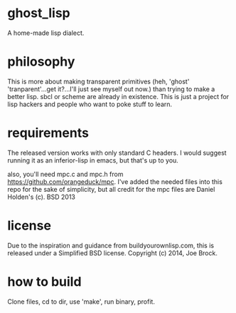 ghost_lisp
==========

A home-made lisp dialect.

philosophy
=====
This is more about making transparent primitives (heh, 'ghost' 'tranparent'...get it?...I'll just see myself out now.) than trying to make a better lisp.  sbcl or scheme are already in existence.  This is just a project for lisp hackers and people who want to poke stuff to learn.

requirements
=====
The released version works with only standard C headers.  I would suggest running it as an inferior-lisp in emacs, but that's up to you.

also, you'll need mpc.c and mpc.h from https://github.com/orangeduck/mpc.  I've added the needed files into this repo for the sake of simplicity, but all credit for the mpc files are Daniel Holden's (c). BSD 2013

license
=====
Due to the inspiration and guidance from buildyourownlisp.com, this is released under a Simplified BSD license. Copyright (c) 2014, Joe Brock.

how to build
=====
Clone files, cd to dir, use 'make', run binary, profit.
